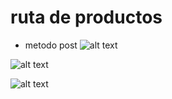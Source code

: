 # ruta de productos

- metodo post 
![alt text](<c:\Users\jimenez\OneDrive\Pictures\Capturas de pantalla\Captura de pantalla 2024-04-25 092020.png>)



![alt text](<Captura de pantalla 2024-04-25 092020-1.png>)



![alt text](<Captura de pantalla 2024-04-25 092020-1.png>)
